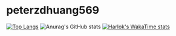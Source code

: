 # peterzdhuang569

[![Top Langs](https://github-readme-stats.vercel.app/api/top-langs/?username=peterzdhuang)](https://github.com/anuraghazra/github-readme-stats)
![Anurag's GitHub stats](https://github-readme-stats.vercel.app/api?username=peterzdhuang&show_icons=true)
[![Harlok's WakaTime stats](https://github-readme-stats.vercel.app/api/wakatime?username=peterzdhuang)](https://github.com/anuraghazra/github-readme-stats)
